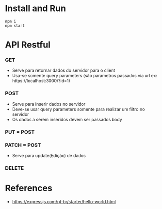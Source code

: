 # Install and Run

```
npm i
npm start
```

# API Restful

### GET 
- Serve para retornar dados do servidor para o client
- Usa-se somente query parameters (são parametros passados via url ex: https://localhost:3000/?id=1)

### POST
- Serve para inserir dados no servidor
- Deve-se usar query parameters somente para realizar um filtro no servidor
- Os dados a serem inseridos devem ser passados body

### PUT = POST

### PATCH = POST
- Serve para update(Edição) de dados

### DELETE

# References 

- https://expressjs.com/pt-br/starter/hello-world.html